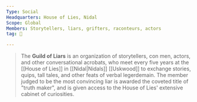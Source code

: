 ```yaml
---
Type: Social
Headquarters: House of Lies, Nidal
Scope: Global
Members: Storytellers, liars, grifters, raconteurs, actors
tag: 👥

---
```


> The **Guild of Liars** is an organization of storytellers, con men, actors, and other conversational acrobats, who meet every five years at the [[House of Lies]] in [[Nidal|Nidals]] [[Uskwood]] to exchange stories, quips, tall tales, and other feats of verbal legerdemain. The member judged to be the most convincing liar is awarded the coveted title of "truth maker", and is given access to the House of Lies' extensive cabinet of curiosities.








